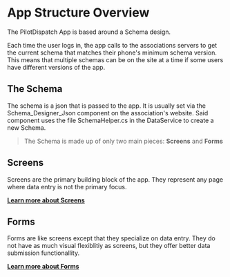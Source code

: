 
# App Structure Overview

The PilotDispatch App is based around a Schema design.

Each time the user logs in, the app calls to the associations servers to get the current schema that matches their phone's minimum schema version. This means that multiple schemas can be on the site at a time if some users have different versions of the app.

## The Schema

The schema is a json that is passed to the app. It is usually set via the Schema_Designer_Json component on the association's website. Said component uses the file SchemaHelper.cs in the DataService to create a new Schema.

<blockquote>
The Schema is made up of only two main pieces: <strong>Screens</strong> and <strong>Forms</strong>
</blockquote>

## Screens

Screens are the primary building block of the app. They represent any page where data entry is not the primary focus.

[**Learn more about Screens**](./overview/screens/index)
## Forms

Forms are like screens except that they specialize on data entry. They do not have as much visual flexiblitiy as screens, but they offer better data submission functionallity.

[**Learn more about Forms**](./overview/forms/index)